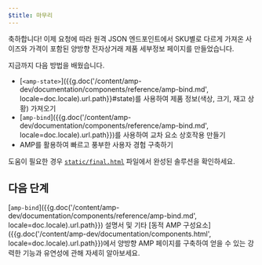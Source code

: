 ```yaml
---
$title: 마무리
---
```


축하합니다! 이제 요청에 따라 원격 JSON 엔드포인트에서 SKU별로 다르게 가져온 사이즈와 가격이 포함된 양방향 전자상거래 제품 세부정보 페이지를 만들었습니다.

지금까지 다음 방법을 배웠습니다.

- [`<amp-state>`]({{g.doc('/content/amp-dev/documentation/components/reference/amp-bind.md', locale=doc.locale).url.path}}#state)를 사용하여 제품 정보(색상, 크기, 재고 상황) 가져오기
- [`amp-bind`]({{g.doc('/content/amp-dev/documentation/components/reference/amp-bind.md', locale=doc.locale).url.path}})를 사용하여 교차 요소 상호작용 만들기
- AMP를 활용하여 빠르고 풍부한 사용자 경험 구축하기

도움이 필요한 경우 [`static/final.html`](https://github.com/googlecodelabs/advanced-interactivity-in-amp/blob/master/static/final.html) 파일에서 완성된 솔루션을 확인하세요.

## 다음 단계

[`amp-bind`]({{g.doc('/content/amp-dev/documentation/components/reference/amp-bind.md', locale=doc.locale).url.path}}) 설명서 및 기타 [동적 AMP 구성요소]({{g.doc('/content/amp-dev/documentation/components.html', locale=doc.locale).url.path}})에서 양방향 AMP 페이지를 구축하여 얻을 수 있는 강력한 기능과 유연성에 관해 자세히 알아보세요.
